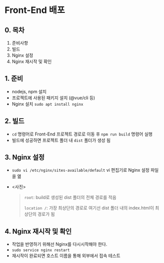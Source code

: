 # Front-End 배포



## 0. 목차

   1. 준비사항
   2. 빌드
   3. Nginx 설정
   4. Nginx 재시작 및 확인

   

## 1. 준비

   * nodejs, npm 설치
   * 프로젝트에 사용된 패키지 설치 (@vue/cli 등)
   * Nginx 설치 `sudo apt install nginx` 



## 2. 빌드

   * `cd` 명령어로 Front-End 프로젝트 경로로 이동 후 `npm run build` 명령어 실행
   * 빌드에 성공하면 프로젝트 폴더 내 `dist` 폴더가 생성 됨




## 3. Nginx 설정

* `sudo vi /etc/nginx/sites-available/default` vi 편집기로 Nginx 설정 파일을 엶

* <사진>

  > `root`: build로 생성된 dist 폴더의 전체 경로를 적음
  >
  > `location /`: 가장 최상단의 경로로 여기선 dist 폴더 내의 index.html이 최상단의 경로가 됨



## 4. Nginx 재시작 및 확인

* 작업을 반영하기 위해선 Nginx를 다시시작해야 한다.
* `sudo service nginx restart`
* 재시작이 완료되면 호스트 이름을 통해 외부에서 접속 테스트



